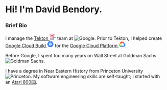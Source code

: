# Hi! I'm David Bendory.

### Brief Bio

I manage the [Tekton <img src="./tekton.png" alt="Tekton" width="20" height="20"/>](https://tekton.dev) team
at <img src="https://upload.wikimedia.org/wikipedia/commons/2/2f/Google_2015_logo.svg"
  width="68" height="23" alt="Google"/>. Prior to Tekton, I helped create
[Google Cloud Build <img src="./gcb.png" alt="Google Cloud Build" width="20" height="20" />](https://cloud.google.com/cloud-build)
for the
[Google Cloud Platform <img src="./gcp.png" alt="Google Cloud" width="20" height="20" />](https://cloud.google.com).

Before Google, I spent too many years on Wall Street at Goldman Sachs
<img src="https://upload.wikimedia.org/wikipedia/commons/6/61/Goldman_Sachs.svg" alt="Goldman Sachs" height="20" width="20"/>.

I have a degree in Near Eastern History from Princeton University
<img src="https://upload.wikimedia.org/wikipedia/commons/d/d0/Princeton_seal.svg" alt="Princeton" height="18" width="23">.
My software engineering skills are self-taught; I started with an
[Atari 800⌨️](https://en.wikipedia.org/wiki/Atari_8-bit_family).
